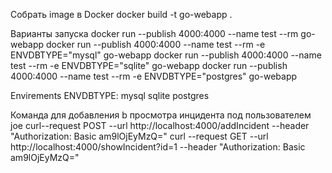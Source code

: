 
Собрать image в Docker
                docker build -t go-webapp .

Варианты запуска 
                docker run --publish 4000:4000  --name test --rm  go-webapp
                docker run --publish 4000:4000  --name test --rm -e ENVDBTYPE="mysql"  go-webapp
                docker run --publish 4000:4000  --name test --rm -e ENVDBTYPE="sqlite"  go-webapp
                docker run --publish 4000:4000  --name test --rm -e ENVDBTYPE="postgres"  go-webapp


Envirements
    ENVDBTYPE:
                mysql
                sqlite
                postgres

Команда для добавления b просмотра инцидента под пользователем joe
                curl--request POST --url http://localhost:4000/addIncident --header "Authorization: Basic am9lOjEyMzQ="
                curl --request GET --url http://localhost:4000/showIncident?id=1 --header "Authorization: Basic am9lOjEyMzQ="
